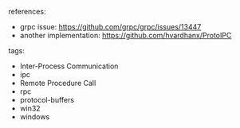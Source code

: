 references:
- grpc issue: https://github.com/grpc/grpc/issues/13447
- another implementation: https://github.com/hvardhanx/ProtoIPC

tags:
- Inter-Process Communication
- ipc
- Remote Procedure Call
- rpc
- protocol-buffers
- win32
- windows
